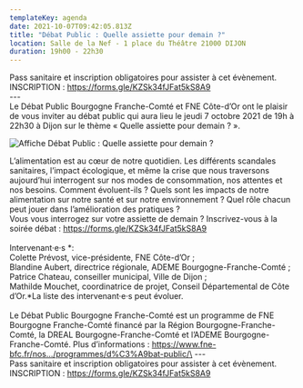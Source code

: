 ```yaml
---
templateKey: agenda
date: 2021-10-07T09:42:05.813Z
title: "Débat Public : Quelle assiette pour demain ?"
location: Salle de la Nef - 1 place du Théâtre 21000 DIJON
duration: 19h00 - 22h30
---
```

<!--StartFragment-->

Pass sanitaire et inscription obligatoires pour assister à cet évènement.\
INSCRIPTION : <https://forms.gle/KZSk34fJFat5kS8A9>\
---\
Le Débat Public Bourgogne Franche-Comté et FNE Côte-d’Or ont le plaisir de vous inviter au débat public qui aura lieu le jeudi 7 octobre 2021 de 19h à 22h30 à Dijon sur le thème « Quelle assiette pour demain ? ».

![Affiche Débat Public : Quelle assiette pour demain ?](/img/2021_affiche-dp-bfc_alimentation.png?nf_resize=fit&w=350#img-center "Affiche Débat Public : Quelle assiette pour demain ?")

L’alimentation est au cœur de notre quotidien. Les différents scandales sanitaires, l’impact écologique, et même la crise que nous traversons aujourd’hui interrogent sur nos modes de consommation, nos attentes et nos besoins. Comment évoluent-ils ? Quels sont les impacts de notre alimentation sur notre santé et sur notre environnement ? Quel rôle chacun peut jouer dans l’amélioration des pratiques ?\
Vous vous interrogez sur votre assiette de demain ? Inscrivez-vous à la soirée débat : <https://forms.gle/KZSk34fJFat5kS8A9>\
\
Intervenant·e·s *:\
Colette Prévost, vice-présidente, FNE Côte-d’Or ;\
Blandine Aubert, directrice régionale, ADEME Bourgogne-Franche-Comté ;\
Patrice Chateau, conseiller municipal, Ville de Dijon ;\
Mathilde Mouchet, coordinatrice de projet, Conseil Départemental de Côte d’Or.*La liste des intervenant·e·s peut évoluer.\
\
Le Débat Public Bourgogne Franche-Comté est un programme de FNE Bourgogne Franche-Comté financé par la Région Bourgogne-Franche-Comté, la DREAL Bourgogne-Franche-Comté et l’ADEME Bourgogne-Franche-Comté. Plus d’informations : https://www.fne-bfc.fr/nos.../programmes/d%C3%A9bat-public/\
---\
Pass sanitaire et inscription obligatoires pour assister à cet évènement.\
INSCRIPTION : <https://forms.gle/KZSk34fJFat5kS8A9>

<!--EndFragment-->